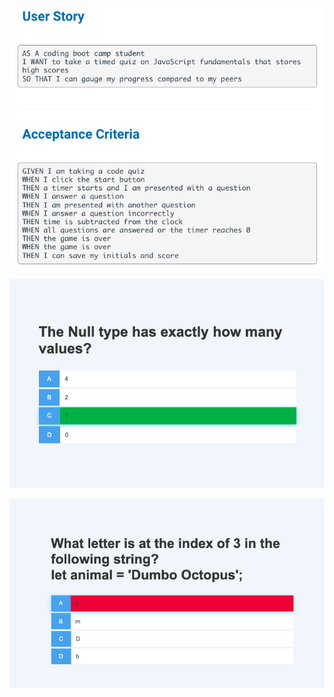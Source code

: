 ![Javascript Quiz Project ](assets/images/criteria.png)

![Image of Correct Answer ](assets/images/correct.png)

![Image of Incorrect Answer](assets/images/incorrect.png)
